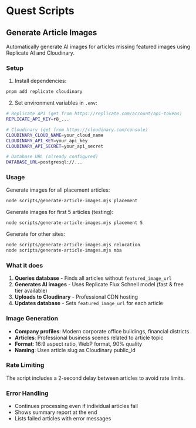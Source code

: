 # Quest Scripts

## Generate Article Images

Automatically generate AI images for articles missing featured images using Replicate AI and Cloudinary.

### Setup

1. Install dependencies:
```bash
pnpm add replicate cloudinary
```

2. Set environment variables in `.env`:
```bash
# Replicate API (get from https://replicate.com/account/api-tokens)
REPLICATE_API_KEY=r8_...

# Cloudinary (get from https://cloudinary.com/console)
CLOUDINARY_CLOUD_NAME=your_cloud_name
CLOUDINARY_API_KEY=your_api_key
CLOUDINARY_API_SECRET=your_api_secret

# Database URL (already configured)
DATABASE_URL=postgresql://...
```

### Usage

Generate images for all placement articles:
```bash
node scripts/generate-article-images.mjs placement
```

Generate images for first 5 articles (testing):
```bash
node scripts/generate-article-images.mjs placement 5
```

Generate for other sites:
```bash
node scripts/generate-article-images.mjs relocation
node scripts/generate-article-images.mjs mba
```

### What it does

1. **Queries database** - Finds all articles without `featured_image_url`
2. **Generates AI images** - Uses Replicate Flux Schnell model (fast & free tier available)
3. **Uploads to Cloudinary** - Professional CDN hosting
4. **Updates database** - Sets `featured_image_url` for each article

### Image Generation

- **Company profiles**: Modern corporate office buildings, financial districts
- **Articles**: Professional business scenes related to article topic
- **Format**: 16:9 aspect ratio, WebP format, 90% quality
- **Naming**: Uses article slug as Cloudinary public_id

### Rate Limiting

The script includes a 2-second delay between articles to avoid rate limits.

### Error Handling

- Continues processing even if individual articles fail
- Shows summary report at the end
- Lists failed articles with error messages
